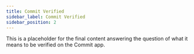 ```yaml
---
title: Commit Verified
sidebar_label: Commit Verified
sidebar_position: 2
---
```


This is a placeholder for the final content answering the question of what it means to be verified on the Commit app.

